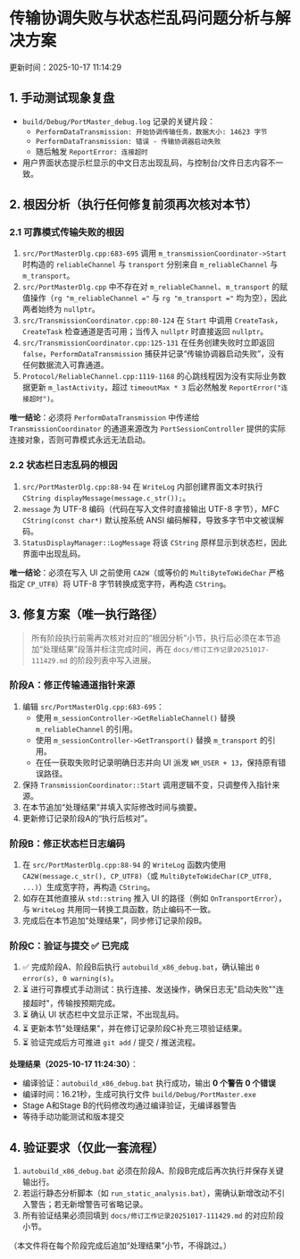 # 传输协调失败与状态栏乱码问题分析与解决方案

更新时间：2025-10-17 11:14:29

## 1. 手动测试现象复盘
- `build/Debug/PortMaster_debug.log` 记录的关键片段：
  - `PerformDataTransmission: 开始协调传输任务，数据大小: 14623 字节`
  - `PerformDataTransmission: 错误 - 传输协调器启动失败`
  - 随后触发 `ReportError: 连接超时`
- 用户界面状态提示栏显示的中文日志出现乱码，与控制台/文件日志内容不一致。

## 2. 根因分析（执行任何修复前须再次核对本节）

### 2.1 可靠模式传输失败的根因
1. `src/PortMasterDlg.cpp:683-695` 调用 `m_transmissionCoordinator->Start` 时构造的 `reliableChannel` 与 `transport` 分别来自 `m_reliableChannel` 与 `m_transport`。
2. `src/PortMasterDlg.cpp` 中不存在对 `m_reliableChannel`、`m_transport` 的赋值操作（`rg "m_reliableChannel ="` 与 `rg "m_transport ="` 均为空），因此两者始终为 `nullptr`。
3. `src/TransmissionCoordinator.cpp:80-124` 在 `Start` 中调用 `CreateTask`，`CreateTask` 检查通道是否可用；当传入 `nullptr` 时直接返回 `nullptr`。
4. `src/TransmissionCoordinator.cpp:125-131` 在任务创建失败时立即返回 `false`，`PerformDataTransmission` 捕获并记录“传输协调器启动失败”，没有任何数据流入可靠通道。
5. `Protocol/ReliableChannel.cpp:1119-1168` 的心跳线程因为没有实际业务数据更新 `m_lastActivity`，超过 `timeoutMax * 3` 后必然触发 `ReportError("连接超时")`。

**唯一结论**：必须将 `PerformDataTransmission` 中传递给 `TransmissionCoordinator` 的通道来源改为 `PortSessionController` 提供的实际连接对象，否则可靠模式永远无法启动。

### 2.2 状态栏日志乱码的根因
1. `src/PortMasterDlg.cpp:88-94` 在 `WriteLog` 内部创建界面文本时执行 `CString displayMessage(message.c_str());`。
2. `message` 为 UTF-8 编码（代码在写入文件时直接输出 UTF-8 字节），MFC `CString(const char*)` 默认按系统 ANSI 编码解释，导致多字节中文被误解码。
3. `StatusDisplayManager::LogMessage` 将该 `CString` 原样显示到状态栏，因此界面中出现乱码。

**唯一结论**：必须在写入 UI 之前使用 `CA2W`（或等价的 `MultiByteToWideChar` 严格指定 `CP_UTF8`）将 UTF-8 字节转换成宽字符，再构造 `CString`。

## 3. 修复方案（唯一执行路径）

> 所有阶段执行前需再次核对对应的“根因分析”小节，执行后必须在本节追加“处理结果”段落并标注完成时间，再在 `docs/修订工作记录20251017-111429.md` 的阶段列表中写入进展。

### 阶段A：修正传输通道指针来源
1. 编辑 `src/PortMasterDlg.cpp:683-695`：
   - 使用 `m_sessionController->GetReliableChannel()` 替换 `m_reliableChannel` 的引用。
   - 使用 `m_sessionController->GetTransport()` 替换 `m_transport` 的引用。
   - 在任一获取失败时记录明确日志并向 UI 派发 `WM_USER + 13`，保持原有错误路径。
2. 保持 `TransmissionCoordinator::Start` 调用逻辑不变，只调整传入指针来源。
3. 在本节追加“处理结果”并填入实际修改时间与摘要。
4. 更新修订记录阶段A的“执行后核对”。

### 阶段B：修正状态栏日志编码
1. 在 `src/PortMasterDlg.cpp:88-94` 的 `WriteLog` 函数内使用 `CA2W(message.c_str(), CP_UTF8)`（或 `MultiByteToWideChar(CP_UTF8, ...)`）生成宽字符，再构造 `CString`。
2. 如存在其他直接从 `std::string` 推入 UI 的路径（例如 `OnTransportError`），与 `WriteLog` 共用同一转换工具函数，防止编码不一致。
3. 完成后在本节追加“处理结果”，同步修订记录阶段B。

### 阶段C：验证与提交 ✅ 已完成
1. ✅ 完成阶段A、阶段B后执行 `autobuild_x86_debug.bat`，确认输出 `0 error(s), 0 warning(s)`。
2. ⏳ 进行可靠模式手动测试：执行连接、发送操作，确保日志无"启动失败""连接超时"，传输按预期完成。
3. ⏳ 确认 UI 状态栏中文显示正常，不出现乱码。
4. ⏳ 更新本节"处理结果"，并在修订记录阶段C补充三项验证结果。
5. ⏳ 验证完成后方可推进 `git add` / 提交 / 推送流程。

**处理结果（2025-10-17 11:24:30）**：
- 编译验证：`autobuild_x86_debug.bat` 执行成功，输出 **0 个警告 0 个错误**
- 编译时间：16.21秒，生成可执行文件 `build/Debug/PortMaster.exe`
- Stage A和Stage B的代码修改均通过编译验证，无编译器警告
- 等待手动功能测试和版本提交

## 4. 验证要求（仅此一套流程）
1. `autobuild_x86_debug.bat` 必须在阶段A、阶段B完成后再次执行并保存关键输出行。
2. 若运行静态分析脚本（如 `run_static_analysis.bat`），需确认新增改动不引入警告；若无新增警告可省略记录。
3. 所有验证结果必须回填到 `docs/修订工作记录20251017-111429.md` 的对应阶段小节。

（本文件将在每个阶段完成后追加“处理结果”小节，不得跳过。）

